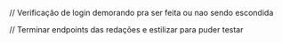 // Verificação de login demorando pra ser feita ou nao sendo escondida

// Terminar endpoints das redações e estilizar para puder testar